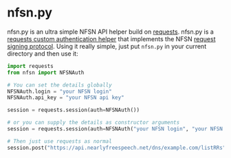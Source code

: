 nfsn.py
=======

nfsn.py is an ultra simple NFSN API helper build on [requests][]. nfsn.py is
a [requests custom authentication helper][requests-auth] that implements the
NFSN [request signing protocol][nfsn-api]. Using it really simple, just
put `nfsn.py` in your current directory and then use it:

```python
import requests
from nfsn import NFSNAuth

# You can set the details globally
NFSNAuth.login = "your NFSN login"
NFSNAuth.api_key = "your NFSN api key"

session = requests.session(auth=NFSNAuth())

# or you can supply the details as constructor arguments
session = requests.session(auth=NFSNAuth("your NFSN login", "your NFSN api key"))

# Then just use requests as normal
session.post("https://api.nearlyfreespeech.net/dns/example.com/listRRs")
```

  [requests]: http://docs.python-requests.org/en/latest/index.html
  [nfsn-api]: https://members.nearlyfreespeech.net/wiki/API/Introduction
  [requests-auth]: http://docs.python-requests.org/en/latest/user/advanced/#custom-authentication
